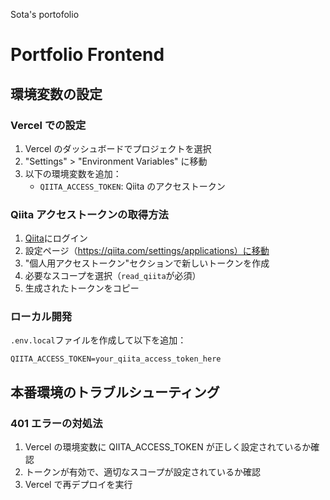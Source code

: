 Sota's portofolio

# Portfolio Frontend

## 環境変数の設定

### Vercel での設定

1. Vercel のダッシュボードでプロジェクトを選択
2. "Settings" > "Environment Variables" に移動
3. 以下の環境変数を追加：
   - `QIITA_ACCESS_TOKEN`: Qiita のアクセストークン

### Qiita アクセストークンの取得方法

1. [Qiita](https://qiita.com/)にログイン
2. 設定ページ（https://qiita.com/settings/applications）に移動
3. "個人用アクセストークン"セクションで新しいトークンを作成
4. 必要なスコープを選択（`read_qiita`が必須）
5. 生成されたトークンをコピー

### ローカル開発

`.env.local`ファイルを作成して以下を追加：

```
QIITA_ACCESS_TOKEN=your_qiita_access_token_here
```

## 本番環境のトラブルシューティング

### 401 エラーの対処法

1. Vercel の環境変数に QIITA_ACCESS_TOKEN が正しく設定されているか確認
2. トークンが有効で、適切なスコープが設定されているか確認
3. Vercel で再デプロイを実行
